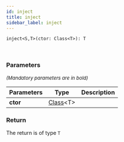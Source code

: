 ```yaml
---
id: inject
title: inject
sidebar_label: inject
---
```


```tsx
inject<S,T>(ctor: Class<T>): T
```
<br/>



### Parameters

<font size="2"><i>(Mandatory parameters are in bold)</i></font>

| Parameters | Type | Description |
| --------- | ---- | ----------- |
| **ctor** | [Class](/framework-api/types/Class.md)<T\> |  |


### Return



The return is of type <code>T</code>